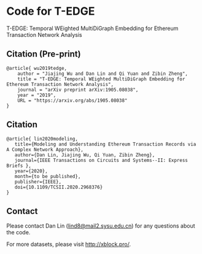 # Code for T-EDGE

T-EDGE: Temporal WEighted MultiDiGraph Embedding for Ethereum Transaction Network Analysis

## Citation (Pre-print)
```
@article{ wu2019tedge,
	author = "Jiajing Wu and Dan Lin and Qi Yuan and Zibin Zheng",
	title = "T-EDGE: Temporal WEighted MultiDiGraph Embedding for Ethereum Transaction Network Analysis",
	journal = "arXiv preprint arXiv:1905.08038",
	year = "2019",
	URL = "https://arxiv.org/abs/1905.08038"
}
```

## Citation
```
@article{ lin2020modeling,
   title={Modeling and Understanding Ethereum Transaction Records via A Complex Network Approach},
   author={Dan Lin, Jiajing Wu, Qi Yuan, Zibin Zheng},
   journal={IEEE Transactions on Circuits and Systems--II: Express Briefs },
   year={2020},
   month={to be published},
   publisher={IEEE},
   doi={10.1109/TCSII.2020.2968376}
}
```

## Contact
Please contact Dan Lin (lind8@mail2.sysu.edu.cn) for any questions about the code.

For more datasets, please visit http://xblock.pro/.
